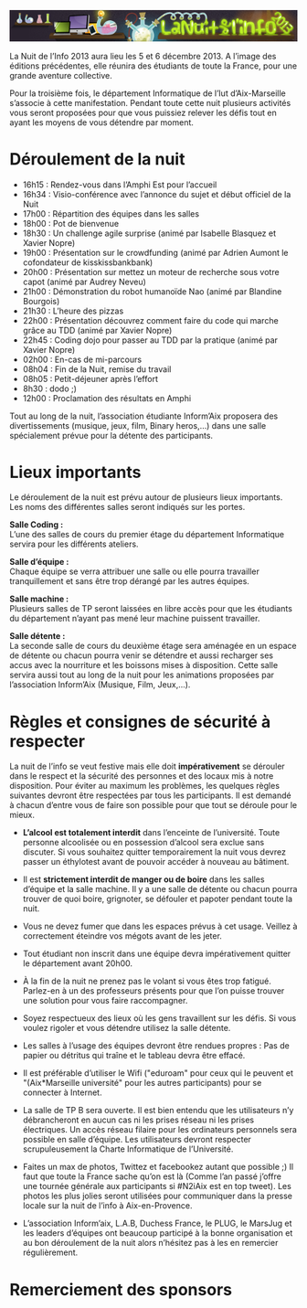 ![bannière](ban_ndi.png)

La Nuit de l’Info 2013 aura lieu les 5 et 6 décembre 2013. A l’image des éditions précédentes, elle réunira des étudiants de toute la France, pour une grande aventure collective.

Pour la troisième fois, le département Informatique de l’Iut d’Aix-Marseille s’associe à cette manifestation. Pendant toute cette nuit plusieurs activités vous seront proposées pour que vous puissiez relever les défis tout en ayant les moyens de vous détendre par moment.

Déroulement de la nuit
======================

-   16h15 : Rendez-vous dans l’Amphi Est pour l’accueil
-   16h34 : Visio-conférence avec l’annonce du sujet et début officiel de la Nuit
-   17h00 : Répartition des équipes dans les salles
-   18h00 : Pot de bienvenue
-   18h30 : Un challenge agile surprise (animé par Isabelle Blasquez et Xavier Nopre)
-   19h00 : Présentation sur le crowdfunding (animé par Adrien Aumont le cofondateur de kisskissbankbank)
-   20h00 : Présentation sur mettez un moteur de recherche sous votre capot (animé par Audrey Neveu)
-   21h00 : Démonstration du robot humanoïde Nao (animé par Blandine Bourgois)
-   21h30 : L’heure des pizzas
-   22h00 : Présentation découvrez comment faire du code qui marche grâce au TDD (animé par Xavier Nopre)
-   22h45 : Coding dojo pour passer au TDD par la pratique (animé par Xavier Nopre)
-   02h00 : En-cas de mi-parcours
-   08h04 : Fin de la Nuit, remise du travail
-   08h05 : Petit-déjeuner après l’effort
-   8h30 : dodo ;)
-   12h00 : Proclamation des résultats en Amphi

Tout au long de la nuit, l’association étudiante Inform’Aix proposera des divertissements (musique, jeux, film, Binary heros,…) dans une salle spécialement prévue pour la détente des participants.

Lieux importants
================

Le déroulement de la nuit est prévu autour de plusieurs lieux importants. Les noms des différentes salles seront indiqués sur les portes.

**Salle Coding :**  
L’une des salles de cours du premier étage du département Informatique servira pour les différents ateliers.

**Salle d’équipe :**  
Chaque équipe se verra attribuer une salle ou elle pourra travailler tranquillement et sans être trop dérangé par les autres équipes.

**Salle machine :**  
Plusieurs salles de TP seront laissées en libre accès pour que les étudiants du département n’ayant pas mené leur machine puissent travailler.

**Salle détente :**  
La seconde salle de cours du deuxième étage sera aménagée en un espace de détente ou chacun pourra venir se détendre et aussi recharger ses accus avec la nourriture et les boissons mises à disposition. Cette salle servira aussi tout au long de la nuit pour les animations proposées par l’association Inform’Aix (Musique, Film, Jeux,...).

Règles et consignes de sécurité à respecter
===========================================

La nuit de l’info se veut festive mais elle doit **impérativement** se dérouler dans le respect et la sécurité des personnes et des locaux mis à notre disposition. Pour éviter au maximum les problèmes, les quelques règles suivantes devront être respectées par tous les participants. Il est demandé à chacun d’entre vous de faire son possible pour que tout se déroule pour le mieux.

-   **L’alcool est totalement interdit** dans l’enceinte de l’université. Toute personne alcoolisée ou en possession d’alcool sera exclue sans discuter. Si vous souhaitez quitter temporairement la nuit vous devrez passer un éthylotest avant de pouvoir accéder à nouveau au bâtiment.

-   Il est **strictement interdit de manger ou de boire** dans les salles d’équipe et la salle machine. Il y a une salle de détente ou chacun pourra trouver de quoi boire, grignoter, se défouler et papoter pendant toute la nuit.

-   Vous ne devez fumer que dans les espaces prévus à cet usage. Veillez à correctement éteindre vos mégots avant de les jeter.

-   Tout étudiant non inscrit dans une équipe devra impérativement quitter le département avant 20h00.

-   À la fin de la nuit ne prenez pas le volant si vous êtes trop fatigué. Parlez-en à un des professeurs présents pour que l’on puisse trouver une solution pour vous faire raccompagner.

-   Soyez respectueux des lieux où les gens travaillent sur les défis. Si vous voulez rigoler et vous détendre utilisez la salle détente.

-   Les salles à l’usage des équipes devront être rendues propres : Pas de papier ou détritus qui traîne et le tableau devra être effacé.

-   Il est préférable d’utiliser le Wifi ("eduroam" pour ceux qui le peuvent et "(Aix\*Marseille université" pour les autres participants) pour se connecter à Internet.

-   La salle de TP B sera ouverte. Il est bien entendu que les utilisateurs n’y débrancheront en aucun cas ni les prises réseau ni les prises électriques. Un accès réseau filaire pour les ordinateurs personnels sera possible en salle d’équipe. Les utilisateurs devront respecter scrupuleusement la Charte Informatique de l’Université.

-   Faites un max de photos, Twittez et facebookez autant que possible ;) Il faut que toute la France sache qu’on est là (Comme l’an passé j’offre une tournée générale aux participants si \#N2iAix est en top tweet). Les photos les plus jolies seront utilisées pour communiquer dans la presse locale sur la nuit de l’info à Aix-en-Provence.

-   L’association Inform’aix, L.A.B, Duchess France, le PLUG, le MarsJug et les leaders d’équipes ont beaucoup participé à la bonne organisation et au bon déroulement de la nuit alors n’hésitez pas à les en remercier régulièrement.

Remerciement des sponsors
=========================
